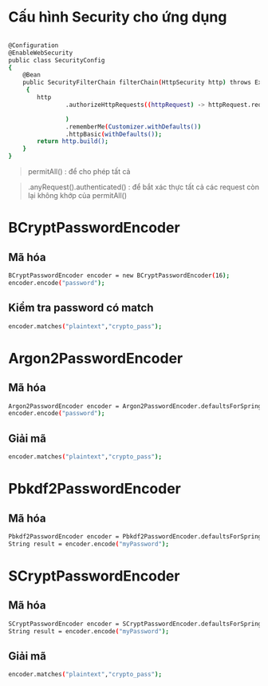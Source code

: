 # Cấu hình Security cho ứng dụng

```sh

@Configuration
@EnableWebSecurity
public class SecurityConfig
{
    @Bean
    public SecurityFilterChain filterChain(HttpSecurity http) throws Exception
     {
        http
                .authorizeHttpRequests((httpRequest) -> httpRequest.requestMatchers("/**").permitAll()

                )
                .rememberMe(Customizer.withDefaults())
                .httpBasic(withDefaults());
        return http.build();
    }
}

```

> permitAll() : để cho phép tất cả

> .anyRequest().authenticated() : để bắt xác thực tất cả các request còn lại không khớp của permitAll()

# BCryptPasswordEncoder

## Mã hóa

```sh
BCryptPasswordEncoder encoder = new BCryptPasswordEncoder(16);
encoder.encode("password");
```

## Kiểm tra password có match

```sh
encoder.matches("plaintext","crypto_pass");
```

# Argon2PasswordEncoder

## Mã hóa

```sh
Argon2PasswordEncoder encoder = Argon2PasswordEncoder.defaultsForSpringSecurity_v5_8();
encoder.encode("password");
```

## Giải mã

```sh
encoder.matches("plaintext","crypto_pass");
```

# Pbkdf2PasswordEncoder

## Mã hóa

```sh
Pbkdf2PasswordEncoder encoder = Pbkdf2PasswordEncoder.defaultsForSpringSecurity_v5_8();
String result = encoder.encode("myPassword");
```

# SCryptPasswordEncoder

## Mã hóa

```sh
SCryptPasswordEncoder encoder = SCryptPasswordEncoder.defaultsForSpringSecurity_v5_8();
String result = encoder.encode("myPassword");
```

## Giải mã

```sh
encoder.matches("plaintext","crypto_pass");
```

